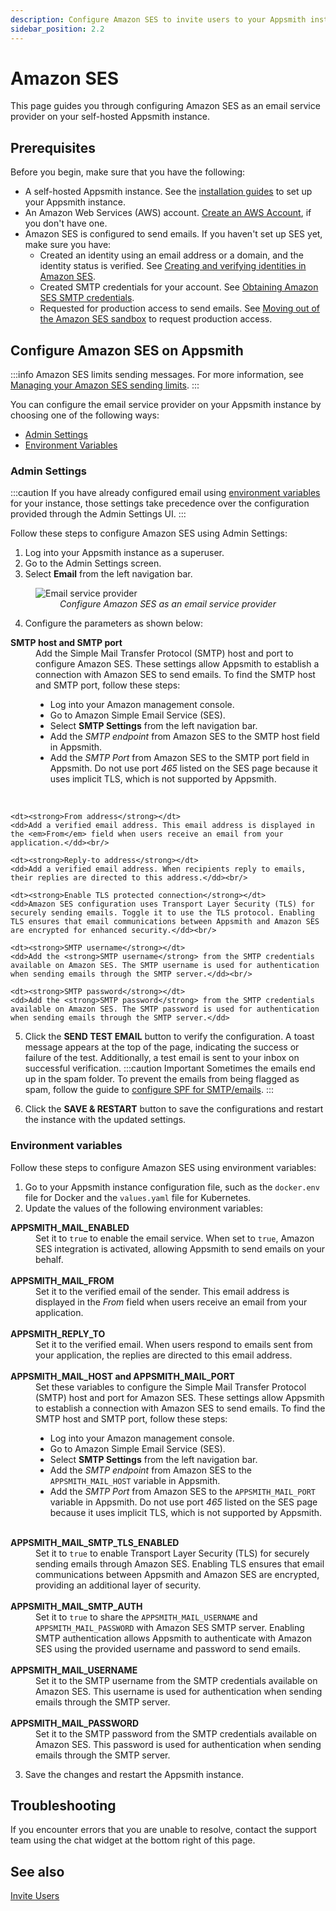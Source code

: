 ```yaml
---
description: Configure Amazon SES to invite users to your Appsmith installation
sidebar_position: 2.2
---
```


# Amazon SES

This page guides you through configuring Amazon SES as an email service provider on your self-hosted Appsmith instance.

## Prerequisites

Before you begin, make sure that you have the following:

- A self-hosted Appsmith instance. See the [installation guides](/getting-started/setup/installation-guides) to set up your Appsmith instance.
- An Amazon Web Services (AWS) account. [Create an AWS Account](https://aws.amazon.com/premiumsupport/knowledge-center/create-and-activate-aws-account/), if you don't have one.
- Amazon SES is configured to send emails. If you haven't set up SES yet, make sure you have:
  - Created an identity using an email address or a domain, and the identity status is verified. See [Creating and verifying identities in Amazon SES](https://docs.aws.amazon.com/ses/latest/dg/creating-identities.html).
  - Created SMTP credentials for your account. See [Obtaining Amazon SES SMTP credentials](https://docs.aws.amazon.com/ses/latest/dg/smtp-credentials.html).
  - Requested for production access to send emails. See [Moving out of the Amazon SES sandbox](https://docs.aws.amazon.com/ses/latest/dg/request-production-access.html) to request production access.

## Configure Amazon SES on Appsmith

:::info
Amazon SES limits sending messages. For more information, see [Managing your Amazon SES sending limits](https://docs.aws.amazon.com/ses/latest/dg/manage-sending-quotas.html).
:::

You can configure the email service provider on your Appsmith instance by choosing one of the following ways:

- [Admin Settings](#admin-settings)
- [Environment Variables](#environment-variables)

### Admin Settings

:::caution
If you have already configured email using [environment variables](#environment-variables) for your instance, those settings take precedence over the configuration provided through the Admin Settings UI.
:::

Follow these steps to configure Amazon SES using Admin Settings:

1. Log into your Appsmith instance as a superuser.
2. Go to the Admin Settings screen.
3. Select **Email** from the left navigation bar.

<figure>
<img src="/img/admin-settings-configure-email.png" style={{width: "100%", height: "auto"}} alt="Email service provider" />
<figcaption align="center"><i>Configure Amazon SES as an email service provider</i></figcaption>
</figure>

4. Configure the parameters as shown below:
<dl>
    <dt><strong>SMTP host and SMTP port</strong></dt>
    <dd>
        Add the Simple Mail Transfer Protocol (SMTP) host and port to configure Amazon SES. These settings allow Appsmith to establish a connection with Amazon SES to send emails. To find the SMTP host and SMTP port, follow these steps:
        <ul>
            <li>Log into your Amazon management console.</li>
            <li>Go to Amazon Simple Email Service (SES).</li>
            <li>Select <strong>SMTP Settings</strong> from the left navigation bar.</li>
            <li>Add the <em>SMTP endpoint</em> from Amazon SES to the SMTP host field in Appsmith.</li>
            <li>Add the <em>SMTP Port</em> from Amazon SES to the SMTP port field in Appsmith. Do not use port <em>465</em> listed on the SES page because it uses implicit TLS, which is not supported by Appsmith.</li>
        </ul>
    </dd><br/>
    
    <dt><strong>From address</strong></dt>
    <dd>Add a verified email address. This email address is displayed in the <em>From</em> field when users receive an email from your application.</dd><br/>
    
    <dt><strong>Reply-to address</strong></dt>
    <dd>Add a verified email address. When recipients reply to emails, their replies are directed to this address.</dd><br/>
    
    <dt><strong>Enable TLS protected connection</strong></dt>
    <dd>Amazon SES configuration uses Transport Layer Security (TLS) for securely sending emails. Toggle it to use the TLS protocol. Enabling TLS ensures that email communications between Appsmith and Amazon SES are encrypted for enhanced security.</dd><br/>
    
    <dt><strong>SMTP username</strong></dt>
    <dd>Add the <strong>SMTP username</strong> from the SMTP credentials available on Amazon SES. The SMTP username is used for authentication when sending emails through the SMTP server.</dd><br/>
    
    <dt><strong>SMTP password</strong></dt>
    <dd>Add the <strong>SMTP password</strong> from the SMTP credentials available on Amazon SES. The SMTP password is used for authentication when sending emails through the SMTP server.</dd>
</dl>

5. Click the **SEND TEST EMAIL** button to verify the configuration. A toast message appears at the top of the page, indicating the success or failure of the test. Additionally, a test email is sent to your inbox on successful verification.
   :::caution Important
   Sometimes the emails end up in the spam folder. To prevent the emails from being flagged as spam, follow the guide to [configure SPF for SMTP/emails](https://docs.aws.amazon.com/ses/latest/dg/send-email-authentication-spf.html).
   :::

6. Click the **SAVE & RESTART** button to save the configurations and restart the instance with the updated settings.

### Environment variables

Follow these steps to configure Amazon SES using environment variables:

1. Go to your Appsmith instance configuration file, such as the `docker.env` file for Docker and the `values.yaml` file for Kubernetes.
2. Update the values of the following environment variables:

<dl>
    <dt><strong>APPSMITH_MAIL_ENABLED</strong></dt>
    <dd>Set it to <code>true</code> to enable the email service. When set to <code>true</code>, Amazon SES integration is activated, allowing Appsmith to send emails on your behalf.</dd><br/>
    <dt><strong>APPSMITH_MAIL_FROM</strong></dt>
    <dd>Set it to the verified email of the sender. This email address is displayed in the <em>From</em> field when users receive an email from your application.</dd><br/>
    <dt><strong>APPSMITH_REPLY_TO</strong></dt>
    <dd>Set it to the verified email. When users respond to emails sent from your application, the replies are directed to this email address.</dd><br/>
    <dt><strong>APPSMITH_MAIL_HOST and APPSMITH_MAIL_PORT</strong></dt>
    <dd>
        Set these variables to configure the Simple Mail Transfer Protocol (SMTP) host and port for Amazon SES. These settings allow Appsmith to establish a connection with Amazon SES to send emails. To find the SMTP host and SMTP port, follow these steps:
        <ul>
            <li>Log into your Amazon management console.</li>
            <li>Go to Amazon Simple Email Service (SES).</li>
            <li>Select <strong>SMTP Settings</strong> from the left navigation bar.</li>
            <li>Add the <em>SMTP endpoint</em> from Amazon SES to the <code>APPSMITH_MAIL_HOST</code> variable in Appsmith.</li>
            <li>Add the <em>SMTP Port</em> from Amazon SES to the <code>APPSMITH_MAIL_PORT</code> variable in Appsmith. Do not use port <em>465</em> listed on the SES page because it uses implicit TLS, which is not supported by Appsmith.</li>
        </ul>
    </dd><br/>
    <dt><strong>APPSMITH_MAIL_SMTP_TLS_ENABLED</strong></dt>
    <dd>Set it to <code>true</code> to enable Transport Layer Security (TLS) for securely sending emails through Amazon SES. Enabling TLS ensures that email communications between Appsmith and Amazon SES are encrypted, providing an additional layer of security.</dd><br/>
    <dt><strong>APPSMITH_MAIL_SMTP_AUTH</strong></dt>
    <dd>Set it to <code>true</code> to share the <code>APPSMITH_MAIL_USERNAME</code> and <code>APPSMITH_MAIL_PASSWORD</code> with Amazon SES SMTP server. Enabling SMTP authentication allows Appsmith to authenticate with Amazon SES using the provided username and password to send emails.</dd><br/>
    <dt><strong>APPSMITH_MAIL_USERNAME</strong></dt>
    <dd>Set it to the SMTP username from the SMTP credentials available on Amazon SES. This username is used for authentication when sending emails through the SMTP server.</dd><br/>
    <dt><strong>APPSMITH_MAIL_PASSWORD</strong></dt>
    <dd>Set it to the SMTP password from the SMTP credentials available on Amazon SES. This password is used for authentication when sending emails through the SMTP server.</dd>
</dl>

3. Save the changes and restart the Appsmith instance.

## Troubleshooting

If you encounter errors that you are unable to resolve, contact the support team using the chat widget at the bottom right of this page.

## See also

[Invite Users](/advanced-concepts/invite-users)

